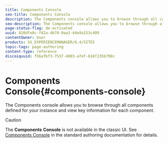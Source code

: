 ```yaml
---
title: Components Console
seo-title: Components Console
description: The Components console allows you to browse through all components defined for your instance and view key information for each component.
seo-description: The Components console allows you to browse through all components defined for your instance and view key information for each component.
page-status-flag: de-activated
uuid: 820dfe8c-f42a-4b78-9aa3-44e9a153c499
contentOwner: User
products: SG_EXPERIENCEMANAGER/6.4/SITES
topic-tags: page-authoring
content-type: reference
discoiquuid: f56afbf3-7537-4003-afef-616f235b798c
---
```


# Components Console{#components-console}

The Components console allows you to browse through all components defined for your instance and view key information for each component.

>[!CAUTION]
>
>The **Components** **Console** is not available in the classic UI. See [Components Console](../../../sites/authoring/using/default-components-console.md) in the standard authoring documentation for details.

